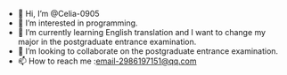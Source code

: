 - 👋 Hi, I’m @Celia-0905
- 👀 I’m interested in programming.
- 🌱 I’m currently learning English translation and I want to change my major in the postgraduate entrance examination.
- 💞️ I’m looking to collaborate on the postgraduate entrance examination.
- 📫 How to reach me :email-2986197151@qq.com

<!---
Celia-0905/Celia-0905 is a ✨ special ✨ repository because its `README.md` (this file) appears on your GitHub profile.
You can click the Preview link to take a look at your changes.
--->
